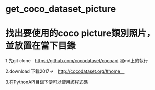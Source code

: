 # get_coco_dataset_picture
# 找出要使用的coco picture類別照片，並放置在當下目錄

1.先git clone　https://github.com/cocodataset/cocoapi
照md上的執行

2.download 下載2017→　http://cocodataset.org/#home　

3.在PythonAPI目錄下便可以使用該程式碼


